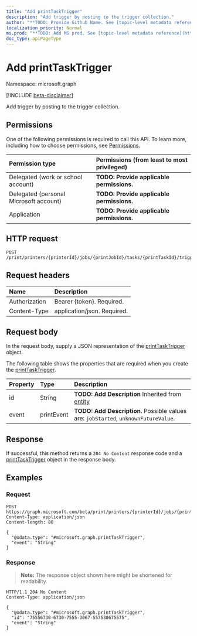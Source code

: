 ```yaml
---
title: "Add printTaskTrigger"
description: "Add trigger by posting to the trigger collection."
author: "**TODO: Provide Github Name. See [topic-level metadata reference](https://msgo.azurewebsites.net/add/document/guidelines/metadata.html#topic-level-metadata)**"
localization_priority: Normal
ms.prod: "**TODO: Add MS prod. See [topic-level metadata reference](https://msgo.azurewebsites.net/add/document/guidelines/metadata.html#topic-level-metadata)**"
doc_type: apiPageType
---
```


# Add printTaskTrigger
Namespace: microsoft.graph

[!INCLUDE [beta-disclaimer](../../includes/beta-disclaimer.md)]

Add trigger by posting to the trigger collection.

## Permissions
One of the following permissions is required to call this API. To learn more, including how to choose permissions, see [Permissions](/graph/permissions-reference).

|Permission type|Permissions (from least to most privileged)|
|:---|:---|
|Delegated (work or school account)|**TODO: Provide applicable permissions.**|
|Delegated (personal Microsoft account)|**TODO: Provide applicable permissions.**|
|Application|**TODO: Provide applicable permissions.**|

## HTTP request

<!-- {
  "blockType": "ignored"
}
-->
``` http
POST /print/printers/{printerId}/jobs/{printJobId}/tasks/{printTaskId}/trigger/$ref
```

## Request headers
|Name|Description|
|:---|:---|
|Authorization|Bearer {token}. Required.|
|Content-Type|application/json. Required.|

## Request body
In the request body, supply a JSON representation of the [printTaskTrigger](../resources/printtasktrigger.md) object.

The following table shows the properties that are required when you create the [printTaskTrigger](../resources/printtasktrigger.md).

|Property|Type|Description|
|:---|:---|:---|
|id|String|**TODO: Add Description** Inherited from [entity](../resources/entity.md)|
|event|printEvent|**TODO: Add Description**. Possible values are: `jobStarted`, `unknownFutureValue`.|



## Response

If successful, this method returns a `204 No Content` response code and a [printTaskTrigger](../resources/printtasktrigger.md) object in the response body.

## Examples

### Request
<!-- {
  "blockType": "request",
  "name": "create_printtasktrigger_from_"
}
-->
``` http
POST https://graph.microsoft.com/beta/print/printers/{printerId}/jobs/{printJobId}/tasks/{printTaskId}/trigger/$ref
Content-Type: application/json
Content-length: 80

{
  "@odata.type": "#microsoft.graph.printTaskTrigger",
  "event": "String"
}
```


### Response
>**Note:** The response object shown here might be shortened for readability.
<!-- {
  "blockType": "response",
  "truncated": true,
  "@odata.type": "microsoft.graph.printTaskTrigger"
}
-->
``` http
HTTP/1.1 204 No Content
Content-Type: application/json

{
  "@odata.type": "#microsoft.graph.printTaskTrigger",
  "id": "75556730-6730-7555-3067-557530675575",
  "event": "String"
}
```

